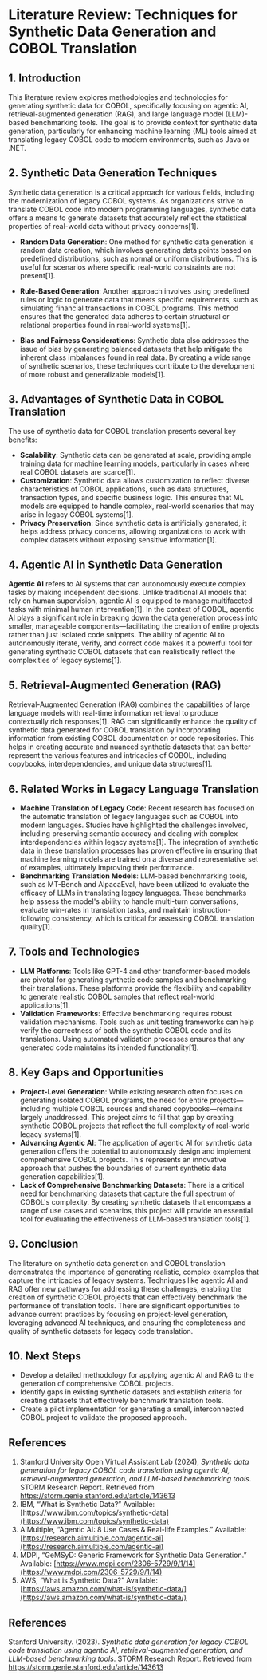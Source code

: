 # Literature Review: Techniques for Synthetic Data Generation and COBOL Translation

## 1. Introduction

This literature review explores methodologies and technologies for generating synthetic data for COBOL, specifically focusing on agentic AI, retrieval-augmented generation (RAG), and large language model (LLM)-based benchmarking tools. The goal is to provide context for synthetic data generation, particularly for enhancing machine learning (ML) tools aimed at translating legacy COBOL code to modern environments, such as Java or .NET.

## 2. Synthetic Data Generation Techniques

Synthetic data generation is a critical approach for various fields, including the modernization of legacy COBOL systems. As organizations strive to translate COBOL code into modern programming languages, synthetic data offers a means to generate datasets that accurately reflect the statistical properties of real-world data without privacy concerns[1].

- **Random Data Generation**: One method for synthetic data generation is random data creation, which involves generating data points based on predefined distributions, such as normal or uniform distributions. This is useful for scenarios where specific real-world constraints are not present[1].

- **Rule-Based Generation**: Another approach involves using predefined rules or logic to generate data that meets specific requirements, such as simulating financial transactions in COBOL programs. This method ensures that the generated data adheres to certain structural or relational properties found in real-world systems[1].

- **Bias and Fairness Considerations**: Synthetic data also addresses the issue of bias by generating balanced datasets that help mitigate the inherent class imbalances found in real data. By creating a wide range of synthetic scenarios, these techniques contribute to the development of more robust and generalizable models[1].

## 3. Advantages of Synthetic Data in COBOL Translation

The use of synthetic data for COBOL translation presents several key benefits:

- **Scalability**: Synthetic data can be generated at scale, providing ample training data for machine learning models, particularly in cases where real COBOL datasets are scarce[1].
- **Customization**: Synthetic data allows customization to reflect diverse characteristics of COBOL applications, such as data structures, transaction types, and specific business logic. This ensures that ML models are equipped to handle complex, real-world scenarios that may arise in legacy COBOL systems[1].
- **Privacy Preservation**: Since synthetic data is artificially generated, it helps address privacy concerns, allowing organizations to work with complex datasets without exposing sensitive information[1].

## 4. Agentic AI in Synthetic Data Generation

**Agentic AI** refers to AI systems that can autonomously execute complex tasks by making independent decisions. Unlike traditional AI models that rely on human supervision, agentic AI is equipped to manage multifaceted tasks with minimal human intervention[1]. In the context of COBOL, agentic AI plays a significant role in breaking down the data generation process into smaller, manageable components—facilitating the creation of entire projects rather than just isolated code snippets. The ability of agentic AI to autonomously iterate, verify, and correct code makes it a powerful tool for generating synthetic COBOL datasets that can realistically reflect the complexities of legacy systems[1].

## 5. Retrieval-Augmented Generation (RAG)

Retrieval-Augmented Generation (RAG) combines the capabilities of large language models with real-time information retrieval to produce contextually rich responses[1]. RAG can significantly enhance the quality of synthetic data generated for COBOL translation by incorporating information from existing COBOL documentation or code repositories. This helps in creating accurate and nuanced synthetic datasets that can better represent the various features and intricacies of COBOL, including copybooks, interdependencies, and unique data structures[1].

## 6. Related Works in Legacy Language Translation

- **Machine Translation of Legacy Code**: Recent research has focused on the automatic translation of legacy languages such as COBOL into modern languages. Studies have highlighted the challenges involved, including preserving semantic accuracy and dealing with complex interdependencies within legacy systems[1]. The integration of synthetic data in these translation processes has proven effective in ensuring that machine learning models are trained on a diverse and representative set of examples, ultimately improving their performance.
- **Benchmarking Translation Models**: LLM-based benchmarking tools, such as MT-Bench and AlpacaEval, have been utilized to evaluate the efficacy of LLMs in translating legacy languages. These benchmarks help assess the model's ability to handle multi-turn conversations, evaluate win-rates in translation tasks, and maintain instruction-following consistency, which is critical for assessing COBOL translation quality[1].

## 7. Tools and Technologies

- **LLM Platforms**: Tools like GPT-4 and other transformer-based models are pivotal for generating synthetic code samples and benchmarking their translations. These platforms provide the flexibility and capability to generate realistic COBOL samples that reflect real-world applications[1].
- **Validation Frameworks**: Effective benchmarking requires robust validation mechanisms. Tools such as unit testing frameworks can help verify the correctness of both the synthetic COBOL code and its translations. Using automated validation processes ensures that any generated code maintains its intended functionality[1].

## 8. Key Gaps and Opportunities

- **Project-Level Generation**: While existing research often focuses on generating isolated COBOL programs, the need for entire projects—including multiple COBOL sources and shared copybooks—remains largely unaddressed. This project aims to fill that gap by creating synthetic COBOL projects that reflect the full complexity of real-world legacy systems[1].
- **Advancing Agentic AI**: The application of agentic AI for synthetic data generation offers the potential to autonomously design and implement comprehensive COBOL projects. This represents an innovative approach that pushes the boundaries of current synthetic data generation capabilities[1].
- **Lack of Comprehensive Benchmarking Datasets**: There is a critical need for benchmarking datasets that capture the full spectrum of COBOL's complexity. By creating synthetic datasets that encompass a range of use cases and scenarios, this project will provide an essential tool for evaluating the effectiveness of LLM-based translation tools[1].

## 9. Conclusion

The literature on synthetic data generation and COBOL translation demonstrates the importance of generating realistic, complex examples that capture the intricacies of legacy systems. Techniques like agentic AI and RAG offer new pathways for addressing these challenges, enabling the creation of synthetic COBOL projects that can effectively benchmark the performance of translation tools. There are significant opportunities to advance current practices by focusing on project-level generation, leveraging advanced AI techniques, and ensuring the completeness and quality of synthetic datasets for legacy code translation.

## 10. Next Steps

- Develop a detailed methodology for applying agentic AI and RAG to the generation of comprehensive COBOL projects.
- Identify gaps in existing synthetic datasets and establish criteria for creating datasets that effectively benchmark translation tools.
- Create a pilot implementation for generating a small, interconnected COBOL project to validate the proposed approach.

## References

1. Stanford University Open Virtual Assistant Lab (2024), _Synthetic data generation for legacy COBOL code translation using agentic AI, retrieval-augmented generation, and LLM-based benchmarking tools_. STORM Research Report. Retrieved from https://storm.genie.stanford.edu/article/143613
2. IBM, “What is Synthetic Data?” Available: [https://www.ibm.com/topics/synthetic-data](https://www.ibm.com/topics/synthetic-data)
3. AIMultiple, “Agentic AI: 8 Use Cases & Real-life Examples.” Available: [https://research.aimultiple.com/agentic-ai](https://research.aimultiple.com/agentic-ai)
4. MDPI, “GeMSyD: Generic Framework for Synthetic Data Generation.” Available: [https://www.mdpi.com/2306-5729/9/1/14](https://www.mdpi.com/2306-5729/9/1/14)
5. AWS, “What is Synthetic Data?” Available: [https://aws.amazon.com/what-is/synthetic-data/](https://aws.amazon.com/what-is/synthetic-data/)

## References

Stanford University. (2023). _Synthetic data generation for legacy COBOL code translation using agentic AI, retrieval-augmented generation, and LLM-based benchmarking tools_. STORM Research Report. Retrieved from https://storm.genie.stanford.edu/article/143613
